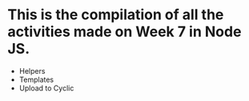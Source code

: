 # This is the compilation of all the activities made on Week 7 in Node JS.
  - Helpers
  - Templates
  - Upload to Cyclic
